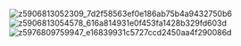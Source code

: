 ![z5906813052309_7d2f58563ef0e186ab75b4a9432750b6](https://github.com/user-attachments/assets/dc003113-53d9-47cc-a4b6-1199b238f823)
![z5906813054578_616a814931e0f453fa1428b329fd603d](https://github.com/user-attachments/assets/45b65d8a-5672-400c-b268-b3dccb64df01)
![z5976809759947_e16839931c5727ccd2450aa4f290086d](https://github.com/user-attachments/assets/d20d1069-8bc3-45a5-acf7-3f096e5898e5)
